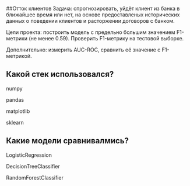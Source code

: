 ##Отток клиентов
Задача: спрогнозировать, уйдёт клиент из банка в ближайшее время или нет, на основе предоставленых исторических данных о поведении клиентов и расторжении договоров с банком.

Цели проекта: построить модель с предельно большим значением F1-метрики (не менее 0.59). Проверить F1-метрику на тестовой выборке.

Дополнительно: измерить AUC-ROC, сравнить её значение с F1-метрикой.

## Какой стек использовался?
numpy

pandas

matplotlib

sklearn

## Какие модели сравнивалмись?
LogisticRegression

DecisionTreeClassifier

RandomForestClassifier
